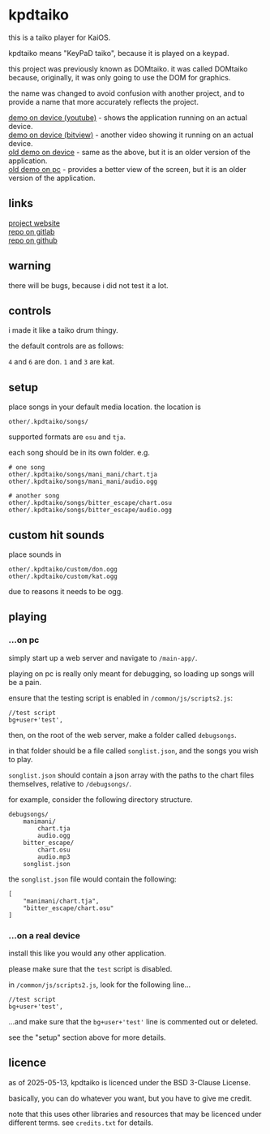 # kpdtaiko
this is a taiko player for KaiOS.

kpdtaiko means "KeyPaD taiko", because it is played on a keypad.

this project was previously known as DOMtaiko. it was called DOMtaiko because, originally, it was only going to use the DOM for graphics.

the name was changed to avoid confusion with another project, and to provide a name that more accurately reflects the project.

[demo on device (youtube)](https://www.youtube.com/watch?v=OB_leU3yVsg) - shows the application running on an actual device.  
[demo on device (bitview)](https://www.bitview.net/watch?v=L6_CesX7F7V) - another video showing it running on an actual device.  
[old demo on device](https://youtu.be/BOYv75n20d8) - same as the above, but it is an older version of the application.  
[old demo on pc](https://youtu.be/IpsZ50q9ujw) - provides a better view of the screen, but it is an older version of the application.

## links
[project website](https://alego.web.fc2.com/kaiosapps/kpdtaiko/)  
[repo on gitlab](https://gitlab.com/ale4710/kpdtaiko)  
[repo on github](https://github.com/ale4710/kpdtaiko)

## warning
there will be bugs, because i did not test it a lot.

## controls
i made it like a taiko drum thingy.

the default controls are as follows:

`4` and `6` are don. `1` and `3` are kat.

## setup
place songs in your default media location. the location is

	other/.kpdtaiko/songs/

supported formats are `osu` and `tja`.

each song should be in its own folder. e.g.

	# one song
	other/.kpdtaiko/songs/mani_mani/chart.tja
	other/.kpdtaiko/songs/mani_mani/audio.ogg
	
	# another song
	other/.kpdtaiko/songs/bitter_escape/chart.osu
	other/.kpdtaiko/songs/bitter_escape/audio.ogg

## custom hit sounds
place sounds in

	other/.kpdtaiko/custom/don.ogg
	other/.kpdtaiko/custom/kat.ogg

due to reasons it needs to be ogg.

## playing

### ...on pc
simply start up a web server and navigate to `/main-app/`.

playing on pc is really only meant for debugging, so loading up songs will be a pain.

ensure that the testing script is enabled in `/common/js/scripts2.js`:

	//test script
	bg+user+'test',

then, on the root of the web server, make a folder called `debugsongs`.

in that folder should be a file called `songlist.json`, and the songs you wish to play.

`songlist.json` should contain a json array with the paths to the chart files themselves, relative to `/debugsongs/`.

for example, consider the following directory structure.

	debugsongs/
		manimani/
			chart.tja
			audio.ogg
		bitter_escape/
			chart.osu
			audio.mp3
		songlist.json

the `songlist.json` file would contain the following:

	[
		"manimani/chart.tja",
		"bitter_escape/chart.osu"
	]

### ...on a real device
install this like you would any other application.

please make sure that the `test` script is disabled.

in `/common/js/scripts2.js`, look for the following line...

	//test script
	bg+user+'test',

...and make sure that the `bg+user+'test'` line is commented out or deleted.

see the "setup" section above for more details.

## licence
as of 2025-05-13, kpdtaiko is licenced under the BSD 3-Clause License.

basically, you can do whatever you want, but you have to give me credit.

note that this uses other libraries and resources that may be licenced under different terms. see `credits.txt` for details.